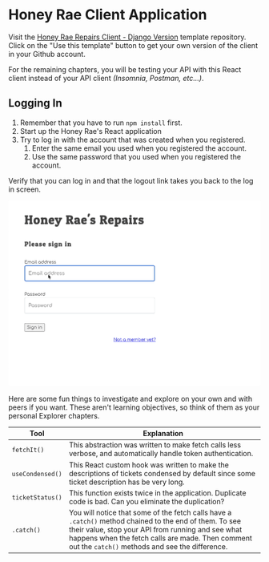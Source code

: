 # Honey Rae Client Application

Visit the [Honey Rae Repairs Client - Django Version](https://github.com/nashville-software-school/honey-rae-django-version) template repository. Click on the "Use this template" button to get your own version of the client in your Github account.

For the remaining chapters, you will be testing your API with this React client instead of your API client _(Insomnia, Postman, etc...)_.

## Logging In

1. Remember that you have to run `npm install` first.
1. Start up the Honey Rae's React application
1. Try to log in with the account that was created when you registered.
    1. Enter the same email you used when you registered the account.
    1. Use the same password that you used when you registered the account.

Verify that you can log in and that the logout link takes you back to the log in screen.

<img src="./images/honey-rae-client-login.gif" width="800px" />

Here are some fun things to investigate and explore on your own and with peers if you want. These aren't learning objectives, so think of them as your personal Explorer chapters.

| Tool | Explanation |
| -- | -- |
| `fetchIt()` | This abstraction was written to make fetch calls less verbose, and automatically handle token authentication. |
| `useCondensed()` | This React custom hook was written to make the descriptions of tickets condensed by default since some ticket description has be very long. |
| `ticketStatus()` | This function exists twice in the application. Duplicate code is bad. Can you eliminate the duplication? |
| `.catch()` | You will notice that some of the fetch calls have a `.catch()` method chained to the end of them. To see their value, stop your API from running and see what happens when the fetch calls are made. Then comment out the `catch()` methods and see the difference. |
